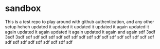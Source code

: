 # sandbox

This is a test repo to play around with github authentication, and any other setup
heheh
updated it
updated it
updated it
updated it again
updated it again
updated it again
updated it again
updated it again
and again
sdf
3sdf
3sdf
3sdf
sdf
sdf
sdf
sdf
sdf
sdf
sdf
sdf
sdf
sdf
sdf
sdf
sdf
sdf
sdf
sdf
sdf
sdf
sdf
sdf
sdf
sdf
sdf
sdf
sdf
sdf
